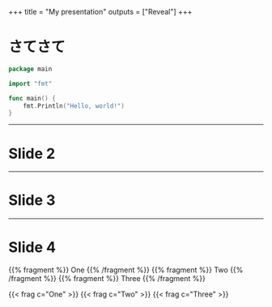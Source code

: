+++
title = "My presentation"
outputs = ["Reveal"]
+++

# さてさて

```go
package main

import "fmt"

func main() {
    fmt.Println("Hello, world!")
}
```

---

# Slide 2

---

# Slide 3

---

# Slide 4

{{% fragment %}} One {{% /fragment %}}
{{% fragment %}} Two {{% /fragment %}}
{{% fragment %}} Three {{% /fragment %}}

{{< frag c="One" >}}
{{< frag c="Two" >}}
{{< frag c="Three" >}}
